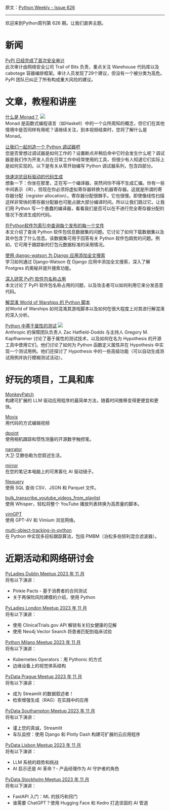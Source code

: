 原文：[Python Weekly - Issue 626](http://eepurl.com/iD6vfU)

---

欢迎来到Python周刊第 626 期。让我们直奔主题。

# 新闻  
  
[PyPI 已经完成了首次安全审计](https://blog.pypi.org/posts/2023-11-14-1-pypi-completes-first-security-audit/)  
此次审计由网络安全公司 Trail of Bits 负责，重点关注 Warehouse 代码库以及 cabotage 容器编排框架。审计人员发现了29个建议，但没有一个被分类为高危。PyPI 团队已纠正了所有构成重大风险的建议。  
  
  
# 文章，教程和讲座  
  
[什么是 Monad？](https://www.youtube.com/watch?v=Q0aVbqim5pE) ![](https://mcusercontent.com/e2e180baf855ac797ef407fc7/images/af76283a-6e65-436c-967a-900427cf6399.png)  
Monad 是函数式编程语言（如Haskell）中的一个众所周知的概念，但它们在其他情境中是否同样有用呢？请继续关注，到本视频结束时，您将了解什么是 Monad。

  
[让我们一起创造一个 Python 调试器吧](https://mostlynerdless.de/blog/2023/09/20/lets-create-a-python-debugger-together-part-1/)  
您是否曾想过调试器是如何工作的？设置断点并稍后命中它时会发生什么呢？调试器是我们作为开发人员在日常工作中经常使用的工具，但很少有人知道它们实际上是如何实现的。以下是有关从零开始编写 Python 调试器系列，包含四部分。  
  
[快速浏览目标驱动的代码生成](https://bernsteinbear.com/blog/ddcg/)  
想象一下：你坐在那里，正在写一个编译器，突然间你不得不生成汇编。你有一些中间表示（IR），但现在你必须将虚拟寄存器转换为机器寄存器。这就是所谓的寄存器分配（register allocation）。寄存器分配很棘手。它也很慢。即使像线性扫描这样非常快的寄存器分配器也可能占据大部分编译时间。所以让我们跳过它。让我们用 Python 写一个愚蠢的编译器，看看我们是否可以在不进行完全寄存器分配的情况下改进生成的代码。  
  
[在Python软件包索引中查询每个发布的每一个文件](https://sethmlarson.dev/security-developer-in-residence-weekly-report-18)  
本文介绍了查询 Python 软件包信息数据集的问题。它讨论了如何下载数据集以及其中包含了什么信息。该数据集可用于回答有关 Python 软件包趋势的问题。例如，它可用于跟踪新的打包元数据标准的采用情况。  
  
[使用 django-watson 为 Django 应用添加全文搜索](https://idiomaticprogrammers.com/post/django-watson-full-text-search-guide/)  
学习如何通过 Django-Watson 在 Django 应用中添加全文搜索，深入了解 Postgres 的奥秘并提升搜索功能。  
  
[深入研究 PyPI 软件包名称占用](https://blog.orsinium.dev/posts/py/pypi-squatting/)  
本文讨论了 PyPI 软件包名称占用的问题，以及攻击者可以如何利用它来分发恶意代码。  
  
[解混淆 World of Warships 的 Python 脚本](https://landaire.net/world-of-warships-deobfuscation/)  
对World of Warships 如何混淆其游戏脚本以及如何在很大程度上对其进行解混淆的深入分析。   
  
[Python 中基于属性的测试](https://www.se-radio.net/2023/11/se-radio-589-zac-hatfield-dodds-on-property-based-testing-in-python/) ![](https://mcusercontent.com/e2e180baf855ac797ef407fc7/images/9a9a57d0-eb4b-47f8-8af4-55ba50e8c350.png)  
Anthropic 的保障团队负责人 Zac Hatfield-Dodds 与主持人 Gregory M. Kapfhammer 讨论了基于属性的测试技术，以及如何在名为 Hypothesis 的开源工具中使用它们。他们讨论了如何为 Python 函数定义属性并在 Hypothesis 中实现一个测试用例。他们还探讨了 Hypothesis 中的一些高级功能（可以自动生成测试用例并执行模糊测试活动）。  
  
  
# 好玩的项目，工具和库  
  
[MonkeyPatch](https://github.com/monkeypatch/monkeypatch.py)  
构建可扩展的 LLM 驱动应用程序的最简单方法，随着时间推移变得更便宜和更快。  
  
[Movis](https://github.com/rezoo/movis)  
用代码的方式编辑视频

[dpoint](https://github.com/Jcparkyn/dpoint)  
使用相机跟踪和惯性测量的开源数字触控笔。  
  
[narrator](https://github.com/cbh123/narrator)  
大卫·艾滕伯勒为您叙述生活。  
  
[mirror](https://github.com/cocktailpeanut/mirror)  
在您的笔记本电脑上的可黑客化 AI 驱动镜子。  
  
[filequery](https://github.com/MarkyMan4/filequery)  
使用 SQL 查询 CSV、JSON 和 Parquet 文件。 
  
[bulk_transcribe_youtube_videos_from_playlist](https://github.com/Dicklesworthstone/bulk_transcribe_youtube_videos_from_playlist)  
使用 Whisper，轻松将整个 YouTube 播放列表转换为高质量的脚本。  
  
[vimGPT](https://github.com/ishan0102/vimGPT)  
使用 GPT-4V 和 Vimium 浏览网络。  
  
[multi-object-tracking-in-python](https://github.com/kharitonov-ivan/multi-object-tracking-in-python)  
在 Python 中实现多目标跟踪算法，包括 PMBM（泊松多伯努利混合滤波器）。  
  
  
# 近期活动和网络研讨会  
  
[PyLadies Dublin Meetup 2023 年 11 月](https://www.meetup.com/pyladiesdublin/events/296639107/)  
将有以下演讲：
* Pinkie Pacts - 基于消费者的合同测试
* 关于再保险风险建模的介绍，使用 Python

[PyLadies London Meetup 2023 年 11 月](https://www.meetup.com/pyladieslondon/events/297095588/)  
将有以下演讲：
* 使用 ClinicalTrials.gov API 解锁有关妇女健康的见解
* 使用 Neo4j Vector Search 将患者匹配到临床试验

  
[Python Milano Meetup 2023 年 11 月](https://www.meetup.com/python-milano/events/297364921/)  
将有以下演讲：
* Kubernetes Operators：用 Pythonic 的方式
* 边缘设备上的视觉体系结构

  
[PyData Prague Meetup 2023 年 11 月](https://www.meetup.com/pydata-prague/events/297072175/)  
将有以下演讲：
* 成为 Streamlit 的数据叙述者！
* 检索增强生成（RAG）在实践中的应用

  
[PyData Southampton Meetup 2023 年 11 月](https://www.meetup.com/pydata-southampton/events/296812566/)  
将有以下演讲：
* 谨上您的真诚，Streamlit
* 车队监控：使用 Django 和 Plotly Dash 构建可扩展的云应用程序

  
[PyData Lisbon Meetup 2023 年 11 月](https://www.meetup.com/pydata-lisbon/events/297070615/)  
将有以下演讲：
* LLM 系统的趋势和挑战
* AI 启示还是 AI 革命？- 产品经理作为 AI 守护者的角色

  
[PyData Stockholm Meetup 2023 年 11 月](https://www.meetup.com/pydatastockholm/events/297112148/)  
将有以下演讲：
* FastAPI 入门：ML 的技巧和窍门
* 谁需要 ChatGPT？使用 Hugging Face 和 Kedro 打造坚固的 AI 管道
